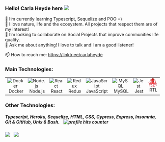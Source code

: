 ### Hello! Carla Heyde here <img src="https://img.icons8.com/stickers/100/000000/like--v1.png" height=20/>

🤔 I’m currently learning Typescript, Sequelize and POO =)</br>
🌱 I love nature, life and the ecosystem. All projects that respect them are of my interest!</br>
👯 I’m looking to collaborate on Social Projects that improve communities life quality.</br>
💬 Ask me about anything! I love to talk and I am a good listener!</br>

📫 How to reach me: https://linktr.ee/carlaheyde &nbsp; &nbsp;</br>

### Main Technologies:
<table width="80%">
   <tbody>
      <tr valign="top">
         <td width="5%" align="center"><img src="https://img.icons8.com/fluency/48/000000/docker.png" alt="Docker" align="center" height=30/>&nbsp;<span>Docker</span></td> 
         <td width="5%" align="center"><img src="https://img.icons8.com/fluency/48/000000/node-js.png" alt="Node.js" align="center" height=30/>&nbsp;<span>Node.js</span></td> 
         <td width="5%" align="center"><img src="https://img.icons8.com/color/48/000000/react-native.png" alt="React" align="center" height=30/>&nbsp;<span>React</span></td> 
         <td width="5%" align="center"><img src="https://img.icons8.com/color/48/000000/redux.png" alt="Redux" align="center" height=30/>&nbsp;<span>Redux</span></td> 
         <td width="5%" align="center"><img src="https://img.icons8.com/color/48/000000/javascript--v1.png" alt="JavaScript" align="center" height=30/><span>JavaScript</span></td> 
         <td width="5%" align="center"><img src="https://img.icons8.com/fluency/48/000000/mysql-logo.png" align="center" alt="MySQL" height=30/>&nbsp;<span>MySQL</span></td> 
         <td width="5%" align="center"><img src="https://cdn.jsdelivr.net/gh/devicons/devicon/icons/jest/jest-plain.svg" align="center" alt="Jest" height=30/>&nbsp;<span>Jest</span></td> 
         <td width="5%" align="center"><img src="https://raw.githubusercontent.com/testing-library/dom-testing-library/main/other/octopus.png" align="center" alt="RTL" height=30/>&nbsp;<span>RTL</span></td>
      </tr>
   </tbody>
</table>

### Other Technologies:
##### Typescript, Heroku, Sequelize, HTML, CSS, Cypress, Express, Insomnia, Git & GitHub, Unix & Bash. &nbsp;&nbsp; <img src="https://hits.seeyoufarm.com/api/count/incr/badge.svg?url=https%3A%2F%2Fgithub.com%2F{cjheyde}1212%2Fhit-counter" alt="profile hits counter"/> 
</a>

<img src="https://github-readme-stats.vercel.app/api?username=cjheyde&theme=buefy&show_icons=true&amp;hide=contribs,issues" width=53% /> &nbsp; <img src="https://github-readme-stats.vercel.app/api/top-langs/?username=cjheyde&theme=buefy&layout=compact" width=40% /> 
<!--
**cjheyde/cjheyde** is a ✨ _special_ ✨ repository because its `README.md` appears on your GitHub profile.
